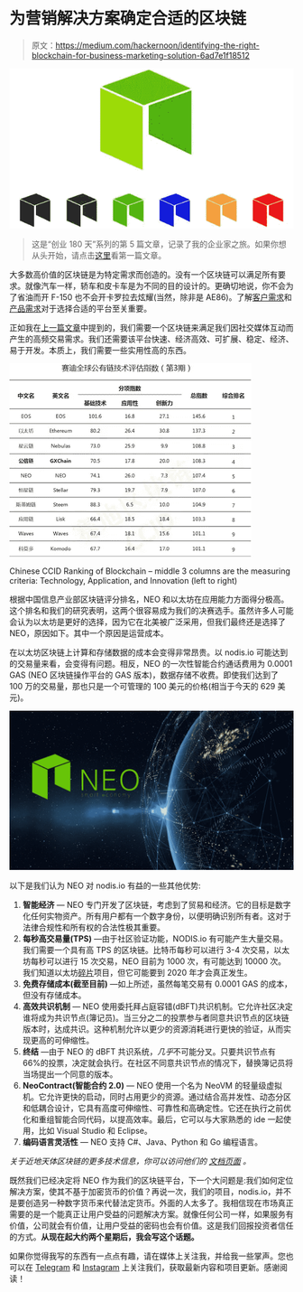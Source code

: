 # 为营销解决方案确定合适的区块链

> 原文：<https://medium.com/hackernoon/identifying-the-right-blockchain-for-business-marketing-solution-6ad7e1f18512>

![](img/41d876ece6e1b75f8856837604431c02.png)

> 这是“创业 180 天”系列的第 5 篇文章，记录了我的企业家之旅。如果你想从头开始，请点击[这里](https://theascent.pub/180-days-to-start-up-1-documenting-my-journey-to-building-a-potentially-valuable-solution-1b79191ccca3)看第一篇文章。

大多数高价值的区块链是为特定需求而创造的。没有一个区块链可以满足所有要求。就像汽车一样，轿车和皮卡车是为不同的目的设计的。更确切地说，你不会为了省油而开 F-150 也不会开卡罗拉去炫耀(当然，除非是 AE86)。了解[客户需求](https://theascent.pub/180-days-to-start-up-2-how-research-drove-the-foundation-of-development-7a0a8468e382)和[产品需求](https://hackernoon.com/what-can-blockchain-do-for-small-business-marketing-7a1458f1784c)对于选择合适的平台至关重要。

正如我在[上一篇文章](https://hackernoon.com/what-can-blockchain-do-for-small-business-marketing-7a1458f1784c)中提到的，我们需要一个区块链来满足我们因社交媒体互动而产生的高频交易需求。我们还需要该平台快速、经济高效、可扩展、稳定、经济、易于开发。本质上，我们需要一些实用性高的东西。

![](img/1987d7180825cc251ef425a9d6144aea.png)

Chinese CCID Ranking of Blockchain – middle 3 columns are the measuring criteria: Technology, Application, and Innovation (left to right)

根据中国信息产业部区块链评分排名，NEO 和以太坊在应用能力方面得分极高。这个排名和我们的研究表明，这两个很容易成为我们的决赛选手。虽然许多人可能会认为以太坊是更好的选择，因为它在北美被广泛采用，但我们最终还是选择了 NEO，原因如下。其中一个原因是运营成本。

在以太坊区块链上计算和存储数据的成本会变得非常昂贵。以 nodis.io 可能达到的交易量来看，会变得有问题。相反，NEO 的一次性智能合约通话费用为 0.0001 GAS (NEO 区块链操作平台的 GAS 版本)，数据存储不收费。即使我们达到了 100 万的交易量，那也只是一个可管理的 100 美元的价格(相当于今天的 629 美元)。

![](img/6322e0ceb974d393212a3197d922bb14.png)

以下是我们认为 NEO 对 nodis.io 有益的一些其他优势:

1.  **智能经济** — NEO 专门开发了区块链，考虑到了贸易和经济。它的目标是数字化任何实物资产。所有用户都有一个数字身份，以便明确识别所有者。这对于法律合规性和所有权的合法性极其重要。
2.  **每秒高交易量(TPS)** —由于社区验证功能，NODIS.io 有可能产生大量交易。我们需要一个具有高 TPS 的区块链。比特币每秒可以进行 3-4 次交易，以太坊每秒可以进行 15 次交易，NEO 目前为 1000 次，有可能达到 10000 次。我们知道以太坊[碎片](https://www.ccn.com/ethereum-sharding-slated-for-2020-ethereum-foundation-researcher-justin-drake/)项目，但它可能要到 2020 年才会真正发生。
3.  **免费存储成本(截至目前)** —如上所述，虽然每笔交易有 0.0001 GAS 的成本，但没有存储成本。
4.  **高效共识机制** — NEO 使用委托拜占庭容错(dBFT)共识机制。它允许社区决定谁将成为共识节点(簿记员)。当三分之二的投票参与者同意共识节点的区块链版本时，达成共识。这种机制允许以更少的资源消耗进行更快的验证，从而实现更高的可伸缩性。
5.  **终结** —由于 NEO 的 dBFT 共识系统，*几乎*不可能分叉。只要共识节点有 66%的投票，决定就会执行。在社区不同意共识节点的情况下，替换簿记员将当场提出一个同意的版本。
6.  **NeoContract(智能合约 2.0)** — NEO 使用一个名为 NeoVM 的轻量级虚拟机。它允许更快的启动，同时占用更少的资源。通过结合高并发性、动态分区和低耦合设计，它具有高度可伸缩性、可靠性和高确定性。它还在执行之前优化和重组智能合同代码，以提高效率。最后，它可以与大家熟悉的 ide 一起使用，比如 Visual Studio 和 Eclipse。
7.  **编码语言灵活性** — NEO 支持 C#、Java、Python 和 Go 编程语言。

*关于近地天体区块链的更多技术信息，你可以访问他们的* [*文档页面*](http://docs.neo.org/en-us/sc/introduction.html) *。*

既然我们已经决定将 NEO 作为我们的区块链平台，下一个大问题是:我们如何定位解决方案，使其不基于加密货币的价值？再说一次，我们的项目，nodis.io，并不是要创造另一种数字货币来代替法定货币。外面的人太多了。我相信现在市场真正需要的是一个能真正让用户受益的问题解决方案。就像任何公司一样，如果服务有价值，公司就会有价值，让用户受益的密码也会有价值。这是我们回报投资者信任的方式。**从现在起大约两个星期后，我会写这个话题。**

如果你觉得我写的东西有一点点有趣，请在媒体上关注我，并给我一些掌声。您也可以在 [Telegram](https://t.me/nodisgetnoticedgroup) 和 [Instagram](https://www.instagram.com/nodis.io/) 上关注我们，获取最新内容和项目更新。感谢阅读！